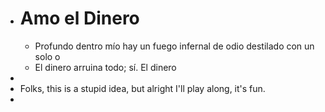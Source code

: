 - # Amo el Dinero
	- Profundo dentro mío hay un fuego infernal de odio destilado con un solo o
	- El dinero arruina todo; sí. El dinero
-
- Folks, this is a stupid idea, but alright I'll play along, it's fun.
-